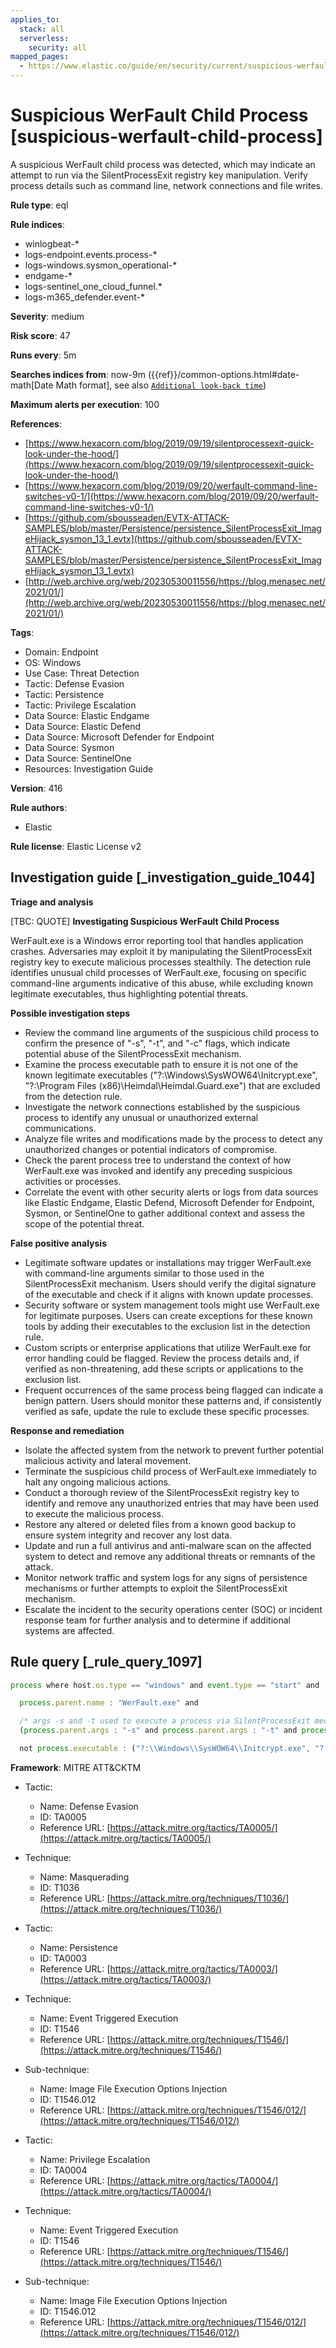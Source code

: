 ```yaml
---
applies_to:
  stack: all
  serverless:
    security: all
mapped_pages:
  - https://www.elastic.co/guide/en/security/current/suspicious-werfault-child-process.html
---
```


# Suspicious WerFault Child Process [suspicious-werfault-child-process]

A suspicious WerFault child process was detected, which may indicate an attempt to run via the SilentProcessExit registry key manipulation. Verify process details such as command line, network connections and file writes.

**Rule type**: eql

**Rule indices**:

* winlogbeat-*
* logs-endpoint.events.process-*
* logs-windows.sysmon_operational-*
* endgame-*
* logs-sentinel_one_cloud_funnel.*
* logs-m365_defender.event-*

**Severity**: medium

**Risk score**: 47

**Runs every**: 5m

**Searches indices from**: now-9m ({{ref}}/common-options.html#date-math[Date Math format], see also [`Additional look-back time`](docs-content://solutions/security/detect-and-alert/create-detection-rule.md#rule-schedule))

**Maximum alerts per execution**: 100

**References**:

* [https://www.hexacorn.com/blog/2019/09/19/silentprocessexit-quick-look-under-the-hood/](https://www.hexacorn.com/blog/2019/09/19/silentprocessexit-quick-look-under-the-hood/)
* [https://www.hexacorn.com/blog/2019/09/20/werfault-command-line-switches-v0-1/](https://www.hexacorn.com/blog/2019/09/20/werfault-command-line-switches-v0-1/)
* [https://github.com/sbousseaden/EVTX-ATTACK-SAMPLES/blob/master/Persistence/persistence_SilentProcessExit_ImageHijack_sysmon_13_1.evtx](https://github.com/sbousseaden/EVTX-ATTACK-SAMPLES/blob/master/Persistence/persistence_SilentProcessExit_ImageHijack_sysmon_13_1.evtx)
* [http://web.archive.org/web/20230530011556/https://blog.menasec.net/2021/01/](http://web.archive.org/web/20230530011556/https://blog.menasec.net/2021/01/)

**Tags**:

* Domain: Endpoint
* OS: Windows
* Use Case: Threat Detection
* Tactic: Defense Evasion
* Tactic: Persistence
* Tactic: Privilege Escalation
* Data Source: Elastic Endgame
* Data Source: Elastic Defend
* Data Source: Microsoft Defender for Endpoint
* Data Source: Sysmon
* Data Source: SentinelOne
* Resources: Investigation Guide

**Version**: 416

**Rule authors**:

* Elastic

**Rule license**: Elastic License v2

## Investigation guide [_investigation_guide_1044]

**Triage and analysis**

[TBC: QUOTE]
**Investigating Suspicious WerFault Child Process**

WerFault.exe is a Windows error reporting tool that handles application crashes. Adversaries may exploit it by manipulating the SilentProcessExit registry key to execute malicious processes stealthily. The detection rule identifies unusual child processes of WerFault.exe, focusing on specific command-line arguments indicative of this abuse, while excluding known legitimate executables, thus highlighting potential threats.

**Possible investigation steps**

* Review the command line arguments of the suspicious child process to confirm the presence of "-s", "-t", and "-c" flags, which indicate potential abuse of the SilentProcessExit mechanism.
* Examine the process executable path to ensure it is not one of the known legitimate executables ("?:\Windows\SysWOW64\Initcrypt.exe", "?:\Program Files (x86)\Heimdal\Heimdal.Guard.exe") that are excluded from the detection rule.
* Investigate the network connections established by the suspicious process to identify any unusual or unauthorized external communications.
* Analyze file writes and modifications made by the process to detect any unauthorized changes or potential indicators of compromise.
* Check the parent process tree to understand the context of how WerFault.exe was invoked and identify any preceding suspicious activities or processes.
* Correlate the event with other security alerts or logs from data sources like Elastic Endgame, Elastic Defend, Microsoft Defender for Endpoint, Sysmon, or SentinelOne to gather additional context and assess the scope of the potential threat.

**False positive analysis**

* Legitimate software updates or installations may trigger WerFault.exe with command-line arguments similar to those used in the SilentProcessExit mechanism. Users should verify the digital signature of the executable and check if it aligns with known update processes.
* Security software or system management tools might use WerFault.exe for legitimate purposes. Users can create exceptions for these known tools by adding their executables to the exclusion list in the detection rule.
* Custom scripts or enterprise applications that utilize WerFault.exe for error handling could be flagged. Review the process details and, if verified as non-threatening, add these scripts or applications to the exclusion list.
* Frequent occurrences of the same process being flagged can indicate a benign pattern. Users should monitor these patterns and, if consistently verified as safe, update the rule to exclude these specific processes.

**Response and remediation**

* Isolate the affected system from the network to prevent further potential malicious activity and lateral movement.
* Terminate the suspicious child process of WerFault.exe immediately to halt any ongoing malicious actions.
* Conduct a thorough review of the SilentProcessExit registry key to identify and remove any unauthorized entries that may have been used to execute the malicious process.
* Restore any altered or deleted files from a known good backup to ensure system integrity and recover any lost data.
* Update and run a full antivirus and anti-malware scan on the affected system to detect and remove any additional threats or remnants of the attack.
* Monitor network traffic and system logs for any signs of persistence mechanisms or further attempts to exploit the SilentProcessExit mechanism.
* Escalate the incident to the security operations center (SOC) or incident response team for further analysis and to determine if additional systems are affected.


## Rule query [_rule_query_1097]

```js
process where host.os.type == "windows" and event.type == "start" and

  process.parent.name : "WerFault.exe" and

  /* args -s and -t used to execute a process via SilentProcessExit mechanism */
  (process.parent.args : "-s" and process.parent.args : "-t" and process.parent.args : "-c") and

  not process.executable : ("?:\\Windows\\SysWOW64\\Initcrypt.exe", "?:\\Program Files (x86)\\Heimdal\\Heimdal.Guard.exe")
```

**Framework**: MITRE ATT&CKTM

* Tactic:

    * Name: Defense Evasion
    * ID: TA0005
    * Reference URL: [https://attack.mitre.org/tactics/TA0005/](https://attack.mitre.org/tactics/TA0005/)

* Technique:

    * Name: Masquerading
    * ID: T1036
    * Reference URL: [https://attack.mitre.org/techniques/T1036/](https://attack.mitre.org/techniques/T1036/)

* Tactic:

    * Name: Persistence
    * ID: TA0003
    * Reference URL: [https://attack.mitre.org/tactics/TA0003/](https://attack.mitre.org/tactics/TA0003/)

* Technique:

    * Name: Event Triggered Execution
    * ID: T1546
    * Reference URL: [https://attack.mitre.org/techniques/T1546/](https://attack.mitre.org/techniques/T1546/)

* Sub-technique:

    * Name: Image File Execution Options Injection
    * ID: T1546.012
    * Reference URL: [https://attack.mitre.org/techniques/T1546/012/](https://attack.mitre.org/techniques/T1546/012/)

* Tactic:

    * Name: Privilege Escalation
    * ID: TA0004
    * Reference URL: [https://attack.mitre.org/tactics/TA0004/](https://attack.mitre.org/tactics/TA0004/)

* Technique:

    * Name: Event Triggered Execution
    * ID: T1546
    * Reference URL: [https://attack.mitre.org/techniques/T1546/](https://attack.mitre.org/techniques/T1546/)

* Sub-technique:

    * Name: Image File Execution Options Injection
    * ID: T1546.012
    * Reference URL: [https://attack.mitre.org/techniques/T1546/012/](https://attack.mitre.org/techniques/T1546/012/)




